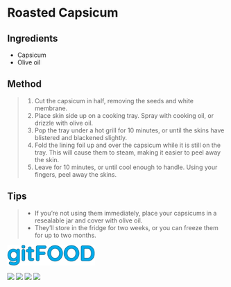 # Roasted Capsicum

## Ingredients

- Capsicum
- Olive oil

## Method

> 1. Cut the capsicum in half, removing the seeds and white membrane.
> 1. Place skin side up on a cooking tray. Spray with cooking oil, or drizzle with olive oil.
> 1. Pop the tray under a hot grill for 10 minutes, or until the skins have blistered and blackened slightly.
> 1. Fold the lining foil up and over the capsicum while it is still on the tray. This will cause them to steam, making it easier to peel away the skin.
> 1. Leave for 10 minutes, or until cool enough to handle. Using your fingers, peel away the skins.

## Tips

> - If you’re not using them immediately, place your capsicums in a resealable jar and cover with olive oil.
> - They’ll store in the fridge for two weeks, or you can freeze them for up to two months.


<img src="../images/logo_sm.png" width="40%" />

<img src="https://img.shields.io/badge/grilled-blue.svg" /> <img src="https://img.shields.io/badge/healthy-blue.svg" /> <img src="https://img.shields.io/badge/vegan-blue.svg" /> <img src="https://img.shields.io/badge/vegetarian-blue.svg" /> 

<script data-goatcounter="https://fexofenadine.goatcounter.com/count"
async src="//gc.zgo.at/count.js"></script>